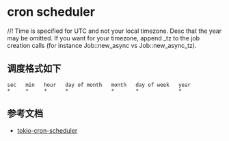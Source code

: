 # cron scheduler

//! Time is specified for UTC and not your local timezone. Desc that the year may be omitted. If you want for your timezone, append \_tz to the job creation calls (for instance Job::new_async vs Job::new_async_tz).

## 调度格式如下

```text
sec   min   hour   day of month   month   day of week   year
*     *     *      *              *       *             *
```

## 参考文档

- [tokio-cron-scheduler](https://crates.io/crates/tokio-cron-scheduler)
